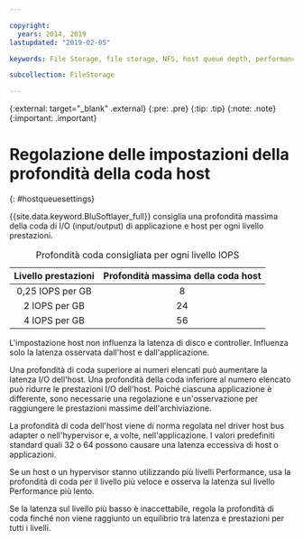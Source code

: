 ```yaml
---

copyright:
  years: 2014, 2019
lastupdated: "2019-02-05"

keywords: File Storage, file storage, NFS, host queue depth, performance tuning

subcollection: FileStorage

---
```

{:external: target="_blank" .external}
{:pre: .pre}
{:tip: .tip}
{:note: .note}
{:important: .important}

# Regolazione delle impostazioni della profondità della coda host
{: #hostqueuesettings}

{{site.data.keyword.BluSoftlayer_full}} consiglia una profondità massima della coda di I/O (input/output) di applicazione e host per ogni livello prestazioni.

<table align="center">
  <caption>Profondità coda consigliata per ogni livello IOPS</caption>
        <thead>
	    <tr>
		<th>Livello prestazioni</th>
		<th>Profondità massima della coda host</th>
	    </tr>
	</thead>
	<tbody>
   	    <tr>
		<td style="text-align: center; vertical-align: middle;">0,25 IOPS per GB</td>
		<td style="text-align: center; vertical-align: middle;">8</td>
	    </tr>
	    <tr>
		<td style="text-align: center; vertical-align: middle;">2 IOPS per GB</td>
		<td style="text-align: center; vertical-align: middle;">24</td>
	    </tr>
	    <tr>
		<td style="text-align: center; vertical-align: middle;">4 IOPS per GB</td>
		<td style="text-align: center; vertical-align: middle;">56</td>
            </tr>
         </tbody>
</table>


L'impostazione host non influenza la latenza di disco e controller. Influenza solo la latenza osservata dall'host e dall'applicazione.

Una profondità di coda superiore ai numeri elencati può aumentare la latenza I/O dell'host. Una profondità della coda inferiore al numero elencato può ridurre le prestazioni I/O dell'host. Poiché ciascuna applicazione è differente, sono necessarie una regolazione e un'osservazione per raggiungere le prestazioni massime dell'archiviazione.

La profondità di coda dell'host viene di norma regolata nel driver host bus adapter o nell'hypervisor e, a volte, nell'applicazione. I valori predefiniti standard quali 32 o 64 possono causare una latenza eccessiva di host o applicazioni.

Se un host o un hypervisor stanno utilizzando più livelli Performance, usa la profondità di coda per il livello più veloce e osserva la latenza sul livello Performance più lento.

Se la latenza sul livello più basso è inaccettabile, regola la profondità di coda finché non viene raggiunto un equilibrio tra latenza e prestazioni per tutti i livelli.
